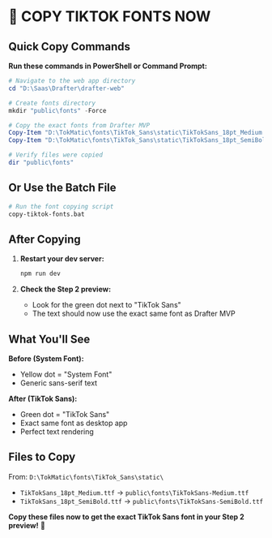 # 🚀 COPY TIKTOK FONTS NOW

## Quick Copy Commands

**Run these commands in PowerShell or Command Prompt:**

```powershell
# Navigate to the web app directory
cd "D:\Saas\Drafter\drafter-web"

# Create fonts directory
mkdir "public\fonts" -Force

# Copy the exact fonts from Drafter MVP
Copy-Item "D:\TokMatic\fonts\TikTok_Sans\static\TikTokSans_18pt_Medium.ttf" "public\fonts\TikTokSans-Medium.ttf"
Copy-Item "D:\TokMatic\fonts\TikTok_Sans\static\TikTokSans_18pt_SemiBold.ttf" "public\fonts\TikTokSans-SemiBold.ttf"

# Verify files were copied
dir "public\fonts"
```

## Or Use the Batch File

```bash
# Run the font copying script
copy-tiktok-fonts.bat
```

## After Copying

1. **Restart your dev server:**
   ```bash
   npm run dev
   ```

2. **Check the Step 2 preview:**
   - Look for the green dot next to "TikTok Sans" 
   - The text should now use the exact same font as Drafter MVP

## What You'll See

**Before (System Font):**
- Yellow dot = "System Font"
- Generic sans-serif text

**After (TikTok Sans):**
- Green dot = "TikTok Sans" 
- Exact same font as desktop app
- Perfect text rendering

## Files to Copy

From: `D:\TokMatic\fonts\TikTok_Sans\static\`
- `TikTokSans_18pt_Medium.ttf` → `public\fonts\TikTokSans-Medium.ttf`
- `TikTokSans_18pt_SemiBold.ttf` → `public\fonts\TikTokSans-SemiBold.ttf`

**Copy these files now to get the exact TikTok Sans font in your Step 2 preview!** 🎯
